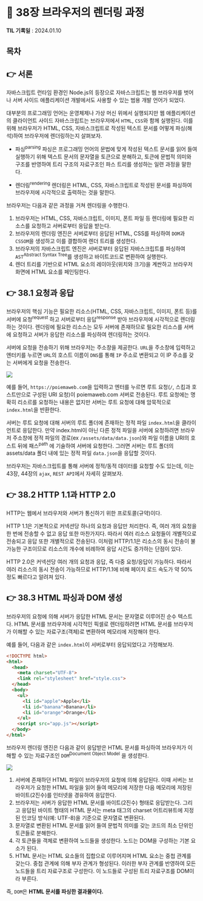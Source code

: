 # 📌 38장 브라우저의 렌더링 과정

**TIL 기록일** : 2024.01.10

## 목차

## 👉 서론

자바스크립트 런타임 환경인 Node.js의 등장으로 자바스크립트는 웹 브라우저를 벗어나 서버 사이드 애플리케이션 개발에서도 사용할 수 있는 범용 개발 언어가 되었다.

대부분의 프로그래밍 언어는 운영체제나 가상 머신 위에서 실행되지만 웹 애플리케이션의 클라이언트 사이드 자바스크립트는 브라우저에서 `HTML`, `CSS`와 함께 실행된다. 이를 위해 브라우저가 HTML, CSS, 자바스크립트로 작성된 텍스트 문서를 어떻게 파싱(해석)하여 브라우저에 렌더링하는지 살펴보자.

- 파싱<sup>parsing</sup>
  파싱은 프로그래밍 언어의 문법에 맞게 작성된 텍스트 문서를 읽어 들여 실행하기 위해 텍스트 문서의 문자열을 토큰으로 분해하고, 토큰에 문법적 의미와 구조를 반영하여 트리 구조의 자료구조인 파스 트리를 생성하는 일련 과정을 말한다.

- 렌더링<sup>rendering</sup>
  렌더링은 HTML, CSS, 자바스크립트로 작성된 문서를 파싱하여 브라우저에 시각적으로 출력하는 것을 말한다.

브라우저는 다음과 같은 과정을 거쳐 렌더링을 수행한다.

1. 브라우저는 HTML, CSS, 자바스크립트, 이미지, 폰트 파일 등 렌더링에 필요한 리소스를 요청하고 서버로부터 응답을 받는다.
2. 브라우저의 렌더링 엔진은 서버로부터 응답된 HTML, CSS를 파싱하여 `DOM`과 `CSSOM`을 생성하고 이를 결합하여 렌더 트리를 생성한다.
3. 브라우저의 자바스크립트 엔진은 서버로부터 응답된 자바스크립트를 파싱하여 `AST`<sup>Abstract Syntax Tree</sup>를 생성하고 바이트코드로 변환하여 실행한다.
4. 렌더 트리를 기반으로 HTML 요소의 레이아웃(위치와 크기)을 계싼하고 브라우저 화면에 HTML 요소를 페인팅한다.

## 👉 38.1 요청과 응답

브라우저의 핵심 기능은 필요한 리소스(HTML, CSS, 자바스크립트, 이미지, 폰트 등)를 서버에 요청<sup>request</sup> 하고 서버로부터 응답<sup>response</sup> 받아 브라우저에 시각적으로 렌더링하는 것이다. 렌더링에 필요한 리소스는 모두 서버에 존재하므로 필요한 리소스를 서버에 요청하고 서버가 응답한 리소스를 파싱하여 렌더링하는 것이다.

서버에 요청을 전송하기 위해 브라우저는 주소창을 제공한다. `URL`을 주소창에 입력하고 엔터키를 누르면 `URL`의 호스트 이름이 `DNS`를 통해 `IP` 주소로 변환되고 이 IP 주소를 갖는 서버에게 요청을 전송한다.

![](https://velog.velcdn.com/images/wuzoo/post/614034d8-fe9c-45c6-8915-c17823150594/image.png)

예를 들어, `https://poiemaweb.com`을 입력하고 엔터를 누르면 루트 요청(`/`, 스킴과 호스트만으로 구성된 URI 요청)이 poiemaweb.com 서버로 전송된다. 루트 요청에는 명확히 리소르를 요청하는 내용은 없지만 서버는 루트 요청에 대해 암묵적으로 `index.html`을 반환한다.

서버는 루트 요청에 대해 서버의 루트 폴더에 존재하는 정적 파일 `index.html`을 클라이언트로 응답한다. 만약 index.html이 아닌 다른 정적 파일을 서버에 요청하려면 브라우저 주소창에 정적 파일의 경로(ex `/assets/data/data.json`)와 파일 이름을 URI의 호스트 뒤에 패스<sup>path</sup> 에 기술하여 서버에 요청한다. 그러면 서버는 루트 폴더의 assets/data 폴더 내에 있는 정적 파일 `data.json`을 응답할 것이다.

브라우저는 자바스크립트를 통해 서버에 정적/동적 데이터를 요청할 수도 있는데, 이는 43장, 44장의 `ajax`, `REST API`에서 자세히 살펴보자.

## 👉 38.2 HTTP 1.1과 HTTP 2.0

HTTP는 웹에서 브라우저와 서버가 통신하기 위한 프로토콜(규약)이다.

HTTP 1.1은 기본적으로 커넥션당 하나의 요청과 응답만 처리한다. 즉, 여러 개의 요청을 한 번에 전송할 수 없고 응답 또한 마찬가지다. 따라서 여러 리소스 요청들이 개별적으로 전송되고 응답 또한 개별적으로 전송된다. 이처럼 HTTP/1.1은 리소스의 동시 전송이 불가능한 구조이므로 리소스의 개수에 비례하여 응답 시간도 증가하는 단점이 있다.

HTTP 2.0은 커넥션당 여러 개의 요청과 응답, 즉 다중 요청/응답이 가능하다. 따라서 여러 리소스의 동시 전송이 가능하므로 HTTP/1.1에 비해 페이지 로드 속도가 약 50% 정도 빠르다고 알려져 있다.

## 👉 38.3 HTML 파싱과 DOM 생성

브라우저의 요청에 의해 서버가 응답한 HTML 문서는 문자열로 이루어진 순수 텍스트다. HTML 문서를 브라우저에 시각적인 픽셀로 렌더링하려면 HTML 문서를 브라우저가 이해할 수 있는 자료구조(객체)로 변환하여 메모리에 저장해야 한다.

예를 들어, 다음과 같은 `index.html`이 서버로부터 응답되었다고 가정해보자.

```HTML
<!DOCTYPE html>
<html>
  <head>
    <meta charset="UTF-8">
    <link rel="stylesheet" href="style.css">
  </head>
  <body>
    <ul>
      <li id="apple">Apple</li>
      <li id="banana">Banana</li>
      <li id="orange">Orange</li>
    </ul>
    <script src="app.js"></script>
  </body>
</html>
```

브라우저 렌더링 엔진은 다음과 같이 응답받은 HTML 문서를 파싱하여 브라우저가 이해할 수 있는 자료구조인 `DOM`<sup>Document Object Model</sup> 을 생성한다.

![](https://velog.velcdn.com/images/wuzoo/post/9ec0984b-78a6-4fb0-9263-e7119842f6a9/image.png)

1. 서버에 존재하던 HTML 파일이 브라우저의 요청에 의해 응답된다. 이때 서버는 브라우저가 요청한 HTML 파일을 읽어 들여 메모리에 저장한 다음 메모리에 저장된 바이트(2진수)를 인터넷을 경유하여 응답한다.
2. 브라우저는 서버가 응답한 HTML 문서를 바이트(2진수) 형태로 응답받는다. 그리고 응답된 바이트 형태의 HTML 문서는 meta 태그의 charset 어트리뷰트에 지정된 인코딩 방식(예: UTF-8)을 기준으로 문자열로 변환된다.
3. 문자열로 변환된 HTML 문서를 읽어 들여 문법적 의미를 갖는 코드의 최소 단위인 토큰들로 분해한다.
4. 각 토큰들을 객체로 변환하여 노드들을 생성한다. 노드는 DOM을 구성하는 기본 요소가 된다.
5. HTML 문서는 HTML 요소들의 집합으로 이루어지며 HTML 요소는 중첩 관계를 갖는다. 중첩 관계에 의해 부자 관계가 형성된다. 이러한 부자 관계를 반영하여 모든 노드들을 트리 자료구조로 구성한다. 이 노드들로 구성된 트리 자료구조를 DOM이라 부른다.

즉, `DOM`은 **HTML 문서를 파싱한 결과물이다.**
